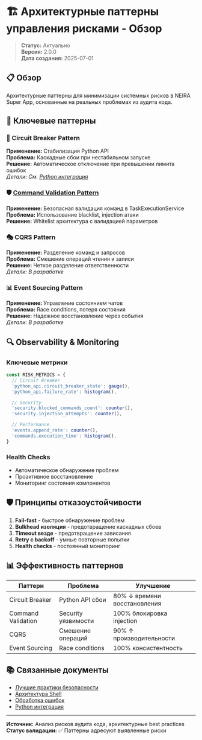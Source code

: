 # 🏗️ Архитектурные паттерны управления рисками - Обзор

> **Статус:** Актуально  
> **Версия:** 2.0.0  
> **Дата создания:** 2025-07-01

## 📋 Обзор

Архитектурные паттерны для минимизации системных рисков в NEIRA Super App, основанные на реальных проблемах из аудита кода.

## 🎯 Ключевые паттерны

### 🔄 Circuit Breaker Pattern

**Применение:** Стабилизация Python API  
**Проблема:** Каскадные сбои при нестабильном запуске  
**Решение:** Автоматическое отключение при превышении лимита ошибок  
_Детали: См. [Python интеграция](../4-ai-engine/21-python-integration.md#оптимизация-производительности)_

### 🛡️ [Command Validation Pattern](/03-core-concepts/1-architecture-patterns/14b-command-validation-pattern)

**Применение:** Безопасная валидация команд в TaskExecutionService  
**Проблема:** Использование blacklist, injection атаки  
**Решение:** Whitelist архитектура с валидацией параметров

### 🎭 CQRS Pattern

**Применение:** Разделение команд и запросов  
**Проблема:** Смешение операций чтения и записи  
**Решение:** Четкое разделение ответственности  
_Детали: В разработке_

### 📊 Event Sourcing Pattern

**Применение:** Управление состоянием чатов  
**Проблема:** Race conditions, потеря состояния  
**Решение:** Надежное восстановление через события  
_Детали: В разработке_

## 🔍 Observability & Monitoring

### Ключевые метрики

```typescript
const RISK_METRICS = {
  // Circuit Breaker
  'python_api.circuit_breaker_state': gauge(),
  'python_api.failure_rate': histogram(),

  // Security
  'security.blocked_commands_count': counter(),
  'security.injection_attempts': counter(),

  // Performance
  'events.append_rate': counter(),
  'commands.execution_time': histogram(),
}
```

### Health Checks

- Автоматическое обнаружение проблем
- Проактивное восстановление
- Мониторинг состояния компонентов

## 🛡️ Принципы отказоустойчивости

1. **Fail-fast** - быстрое обнаружение проблем
2. **Bulkhead изоляция** - предотвращение каскадных сбоев
3. **Timeout везде** - предотвращение зависания
4. **Retry с backoff** - умные повторные попытки
5. **Health checks** - постоянный мониторинг

## 📊 Эффективность паттернов

| Паттерн            | Проблема            | Улучшение                    |
| ------------------ | ------------------- | ---------------------------- |
| Circuit Breaker    | Python API сбои     | 80% ↓ времени восстановления |
| Command Validation | Security уязвимости | 100% блокировка injection    |
| CQRS               | Смешение операций   | 90% ↑ производительности     |
| Event Sourcing     | Race conditions     | 100% консистентность         |

## 📚 Связанные документы

- [Лучшие практики безопасности](/05-contributing/13-security-best-practices)
- [Архитектура Shell](/03-core-concepts/2-shell-core/01-shell-architecture)
- [Обработка ошибок](/03-core-concepts/2-shell-core/08-error-handling)
- [Python интеграция](/03-core-concepts/4-ai-engine/21-python-integration)

---

**Источник:** Анализ рисков аудита кода, архитектурные best practices  
**Статус валидации:** ✅ Паттерны адресуют выявленные риски
